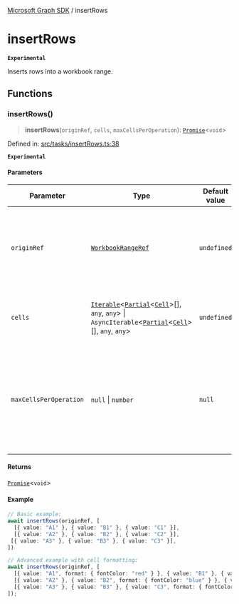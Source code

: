 [Microsoft Graph SDK](README.md) / insertRows

# insertRows

**`Experimental`**

Inserts rows into a workbook range.

## Functions

### insertRows()

> **insertRows**(`originRef`, `cells`, `maxCellsPerOperation`): [`Promise`](https://developer.mozilla.org/docs/Web/JavaScript/Reference/Global_Objects/Promise)\<`void`\>

Defined in: [src/tasks/insertRows.ts:38](https://github.com/Future-Secure-AI/microsoft-graph/blob/main/src/tasks/insertRows.ts#L38)

**`Experimental`**

#### Parameters

| Parameter | Type | Default value | Description |
| ------ | ------ | ------ | ------ |
| `originRef` | [`WorkbookRangeRef`](WorkbookRange-1.md#workbookrangeref) | `undefined` | Reference to the workbook range to update. Only the upper-left cell is used as an origin point. |
| `cells` | [`Iterable`](https://www.typescriptlang.org/docs/handbook/iterators-and-generators.html#iterable-interface)\<[`Partial`](https://www.typescriptlang.org/docs/handbook/utility-types.html#partialtype)\<[`Cell`](Cell.md#cell)\>[], `any`, `any`\> \| `AsyncIterable`\<[`Partial`](https://www.typescriptlang.org/docs/handbook/utility-types.html#partialtype)\<[`Cell`](Cell.md#cell)\>[], `any`, `any`\> | `undefined` | Array of arrays of cells to update in the specified range. |
| `maxCellsPerOperation` | `null` \| `number` | `null` | Prescribe max cells to retrieve per operation. `null` automatically determines value. DO NOT SET EXCEPT FOR ADVANCED TUNING. |

#### Returns

[`Promise`](https://developer.mozilla.org/docs/Web/JavaScript/Reference/Global_Objects/Promise)\<`void`\>

#### Example

```ts
// Basic example:
await insertRows(originRef, [
  [{ value: "A1" }, { value: "B1" }, { value: "C1" }],
  [{ value: "A2" }, { value: "B2" }, { value: "C2" }],
 [{ value: "A3" }, { value: "B3" }, { value: "C3" }],
])

// Advanced example with cell formatting:
await insertRows(originRef, [
  [{ value: "A1", format: { fontColor: "red" } }, { value: "B1" }, { value: "C1" }],
  [{ value: "A2" }, { value: "B2", format: { fontColor: "blue" } }, { value: "C2" }],
  [{ value: "A3" }, { value: "B3" }, { value: "C3", format: { fontColor: "green" } }],
]);
```
